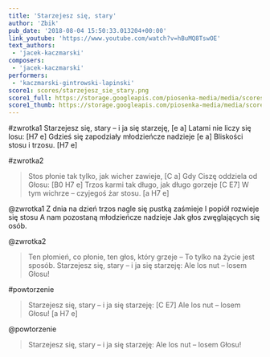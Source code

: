 ```yaml
---
title: 'Starzejesz się, stary'
author: 'Zbik'
pub_date: '2018-08-04 15:50:33.013204+00:00'
link_youtube: 'https://www.youtube.com/watch?v=hBuMQ8TswOE'
text_authors:
 - 'jacek-kaczmarski'
composers:
 - 'jacek-kaczmarski'
performers:
 - 'kaczmarski-gintrowski-lapinski'
score1: scores/starzejesz_sie_stary.png
score1_full: https://storage.googleapis.com/piosenka-media/media/scores/starzejesz_sie_stary.png
score1_thumb: https://storage.googleapis.com/piosenka-media/media/scores/starzejesz_sie_stary.png.180x0_q85_upscale.png
---
```


#zwrotka1
Starzejesz się, stary – i ja się starzeję, [e a]
Latami nie liczy się losu: [H7 e]
Gdzieś się zapodziały młodzieńcze nadzieje [e a]
Bliskości stosu i trzosu. [H7 e]

#zwrotka2
>Stos płonie tak tylko, jak wicher zawieje, [C a]
>Gdy Ciszę oddziela od Głosu: [B0 H7 e]
>Trzos karmi tak długo, jak długo gorzeje [C E7]
>W tym wichrze – czyjegoś żar stosu. [a H7 e]

@zwrotka1
Z dnia na dzień trzos nagle się pustką zaśmieje
I popiół rozwieje się stosu
A nam pozostaną młodzieńcze nadzieje
Jak głos zwęglających się osób.

@zwrotka2
>Ten płomień, co płonie, ten głos, który grzeje –
>To tylko na życie jest sposób.
>Starzejesz się, stary – i ja się starzeję:
>Ale los nut – losem Głosu!

#powtorzenie
>Starzejesz się, stary – i ja się starzeję: [C E7]
>Ale los nut – losem Głosu! [a H7 e]

@powtorzenie
>Starzejesz się, stary – i ja się starzeję:
>Ale los nut – losem Głosu!